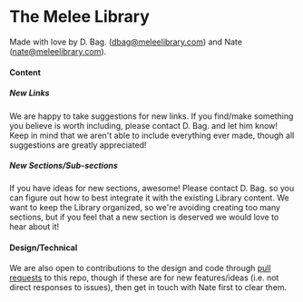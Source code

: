 # The Melee Library

Made with love by D. Bag. (dbag@meleelibrary.com) and Nate
(nate@meleelibrary.com).

#### Content

##### New Links  

We are happy to take suggestions for new links. If you find/make something you
believe is worth including, please contact D. Bag. and let him know! Keep in
mind that we aren't able to include everything ever made, though all
suggestions are greatly appreciated!

##### New Sections/Sub-sections

If you have ideas for new sections, awesome! Please contact D. Bag. so you can
figure out how to best integrate it with the existing Library content. We want
to keep the Library organized, so we're avoiding creating too many sections, but
if you feel that a new section is deserved we would love to hear about it!

#### Design/Technical

We are also open to contributions to the design and code through [pull
requests](https://help.github.com/articles/using-pull-requests/)
to this repo, though if these are
for new features/ideas (i.e. not direct responses to issues), then get in touch
with Nate first to clear them.
